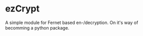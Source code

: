 # ezCrypt
A simple module for Fernet based en-/decryption.
On it's way of becomming a python package.